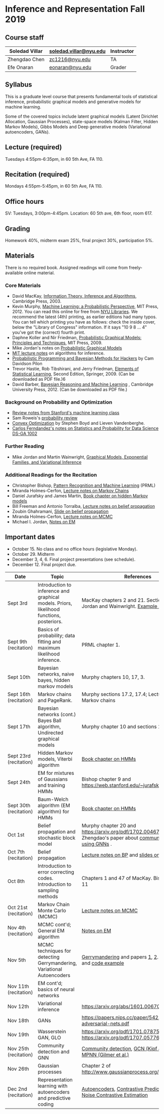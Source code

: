 # Inference and Representation Fall 2019

## Course staff

| Soledad Villar | soledad.villar@nyu.edu | Instructor |
|----------------|------------------------|------------|
| Zhengdao Chen  | zc1216@nyu.edu         | TA         |
| Efe Onaran     | eonaran@nyu.edu        | Grader     |

## Syllabus

This is a graduate level course that presents fundamental tools of statistical inference, probabilistic graphical models and generative models for machine learning. 

Some of the covered topics include latent graphical models (Latent Dirichlet Allocation, Gaussian Processes), state-space models (Kalman Filter, Hidden Markov Models), Gibbs Models and Deep generative models (Variational autoencoders, GANs).

## Lecture (required)
Tuesdays 4:55pm-6:35pm, in 60 5th Ave, FA 110. 

## Recitation (required)
Mondays 4:55pm-5:45pm, in 60 5th Ave, FA 110. 

## Office hours
SV: Tuesdays, 3:00pm-4:45pm. Location: 60 5th ave, 6th floor, room 617.

## Grading
Homework 40%, midterm exam 25%, final project 30%, participation 5%.

## Materials
There is no required book. Assigned readings will come from freely-available online material. 

### Core Materials
  - David MacKay, [Information Theory, Inference and Algorithms](https://www.inference.org.uk/itprnn/book.pdf), Cambridge Press, 2003.
  - Kevin Murphy, [Machine Learning: a Probabilistic Perspective](http://www.cs.ubc.ca/%7Emurphyk/MLbook/index.html), MIT Press, 2012. You can read this online for free from [NYU Libraries](http://site.ebrary.com/lib/nyulibrary/detail.action?docID=10597102). We recommend the latest (4th) printing, as earlier editions had many typos. You can tell which printing you have as follows: check the inside cover, below the "Library of Congress" information. If it says "10 9 8 ... 4" you've got the (correct) fourth print.
  - Daphne Koller and Nir Friedman, [Probabilistic Graphical Models: Principles and Techniques](http://pgm.stanford.edu/), MIT Press, 2009.
  - Mike Jordan's notes on [Probabilistic Graphical Models](https://people.eecs.berkeley.edu/~jordan/prelims/)
  - [MIT lecture notes](http://ocw.mit.edu/courses/electrical-engineering-and-computer-science/6-438-algorithms-for-inference-fall-2014/lecture-notes/) on algorithms for inference.
  - [Probabilistic Programming and Bayesian Methods for Hackers](https://camdavidsonpilon.github.io/Probabilistic-Programming-and-Bayesian-Methods-for-Hackers/) by Cam Davidson Pilon
  - Trevor Hastie, Rob Tibshirani, and Jerry Friedman, [Elements of Statistical Learning](http://statweb.stanford.edu/~tibs/ElemStatLearn/), Second Edition, Springer, 2009. (Can be downloaded as PDF file.)6
  - David Barber, [Bayesian Reasoning and Machine Learning](http://web4.cs.ucl.ac.uk/staff/D.Barber/pmwiki/pmwiki.php?n=Brml.Online) , Cambridge University Press, 2012. (Can be downloaded as PDF file.)

### Background on Probability and Optimization
  - [Review notes from Stanford's machine learning class](http://cs229.stanford.edu/section/cs229-prob.pdf)
  - Sam Roweis's [probability review](http://cs.nyu.edu/%7Edsontag/courses/ml12/notes/probx.pdf)
  - [Convex Optimization](http://www.stanford.edu/%7Eboyd/cvxbook/) by Stephen Boyd and Lieven Vandenberghe.
  - [Carlos Ferndandez's notes on Statistics and Probability for Data Science DS-GA 1002](http://www.cims.nyu.edu/~cfgranda/pages/stuff/probability_stats_for_DS.pdf) 

### Further Reading
  - Mike Jordan and Martin Wainwright, [Graphical Models, Exponential Families, and Variational Inference](https://people.eecs.berkeley.edu/~wainwrig/Papers/WaiJor08_FTML.pdf)

### Additional Readings for the Recitation
  - Christopher Bishop, [Pattern Recognition and Machine Learning](http://users.isr.ist.utl.pt/~wurmd/Livros/school/Bishop%20-%20Pattern%20Recognition%20And%20Machine%20Learning%20-%20Springer%20%202006.pdf) (PRML)
  - Miranda Holmes-Cerfon, [Lecture notes on Markov Chains](https://cims.nyu.edu/~holmes/teaching/asa19/handout_Lecture2_2019.pdf)
  - Daniel Jurafsky and James Martin, [Book chapter on hidden Markov models](https://web.stanford.edu/~jurafsky/slp3/A.pdf)
  - Bill Freeman and Antonio Torralba, [Lecture notes on belief propagation](http://6.869.csail.mit.edu/fa13/lectures/slideNotesCh7rev.pdf)
  - Zoubin Ghahramani, [Slide on belief propagation](http://mlg.eng.cam.ac.uk/mlss09/mlss_slides/Ghahramani_2.pdf)
  - Miranda Holmes-Cerfon, [Lecture notes on MCMC](https://cims.nyu.edu/~holmes/teaching/asa19/handout_Lecture3_2019.pdf)
  - Michael I. Jordan, [Notes on EM](http://www.robots.ox.ac.uk/~cvrg/trinity2005/jordan_bishop.ps)


## Important dates
- October 15. No class and no office hours (legislative Monday).
- October 29. Midterm
- December 3, 4, 6. Final project presentations (see schedule).
- December 12. Final project due. 



| Date     | Topic                                                                                     | References                                                        | Homework |
|----------|-------------------------------------------------------------------------------------------|-------------------------------------------------------------------|----------|
| Sept 3rd | Introduction to inference and graphical models. Priors, likelihood functions, posteriors. | MacKay chapters 2 and 21.  Section 2.1 of Jordan and Wainwright. [Example seen in class](./materials/example_posterior_computation.ipynb). | HW 1 due 9/16.
| Sept 9th (recitation) | Basics of probability; data fitting and maximum likelihood inference. | PRML chapter 1.
|Sept 10th | Bayesian networks, naive bayes, hidden markov models        | Murphy chapters 10, 17, 3.  
| Sept 16th (recitation)| Markov chains and PageRank. | Murphy sections 17.2, 17.4; Lecture notes on Markov chains
| Sept 17th  | Bayesian networks (cont.) Bayes Ball algorithm, Undirected graphical models | Murphy chapter 10 and sections 19.1-19.4                                                                   | HW2 due 10/2 |
| Sept 23rd (recitation)  | Hidden Markov models, Viterbi algorithm | [Book chapter on HMMs](https://web.stanford.edu/~jurafsky/slp3/A.pdf) | |
| Sept 24th  | EM for mixtures of Gaussians and training HMMs | Bishop chapter 9 and https://web.stanford.edu/~jurafsky/slp3/A.pdf | |
| Sept 30th (recitation)  | Baum-Welch algorithm (EM algorithm) for HMMs | [Book chapter on HMMs](https://web.stanford.edu/~jurafsky/slp3/A.pdf) |  |
| Oct 1st  | Belief propagation and stochastic block model | Murphy chapter 20 and https://arxiv.org/pdf/1702.00467.pdf . See Zhengdao's paper about [community detection using GNNs](https://openreview.net/pdf?id=H1g0Z3A9Fm) . |  |
| Oct 7th (recitation) | Belief propagation | [Lecture notes on BP](http://6.869.csail.mit.edu/fa13/lectures/slideNotesCh7rev.pdf) and [slides on BP](http://mlg.eng.cam.ac.uk/mlss09/mlss_slides/Ghahramani_2.pdf)| |
| Oct 8th | Introduction to error correcting codes. Introduction to sampling methods | Chapters 1 and 47 of MacKay. Bishop chapter 11 | HW 3 due October 22 (noon) |
| Oct 21st (recitation)| Markov Chain Monte Carlo (MCMC) | [Lecture notes on MCMC](https://cims.nyu.edu/~holmes/teaching/asa19/handout_Lecture3_2019.pdf) | |
| Nov 4th (recitation)| MCMC cont'd; General EM algorithm | [Notes on EM](http://www.robots.ox.ac.uk/~cvrg/trinity2005/jordan_bishop.ps) | |
| Nov 5th | MCMC techniques for detecting Gerrymandering, Variational Autoencoders | [Gerrymandering](https://sites.duke.edu/quantifyinggerrymandering/) and papers [1](https://arxiv.org/pdf/1801.03783.pdf), [2](https://www.pnas.org/content/114/11/2860). VAEs [tutorial](https://arxiv.org/pdf/1606.05908.pdf) and [code example](https://github.com/nitarshan/variational-autoencoder) | Project proposal due 11/13|
| Nov 11th (recitation)| EM cont'd; basics of neural networks | ||
| Nov 12th | Variational inference | https://arxiv.org/abs/1601.00670||
| Nov 18th | GANs |https://papers.nips.cc/paper/5423-generative-adversarial-nets.pdf ||
| Nov 19th | Wasserstein GAN, GLO | https://arxiv.org/pdf/1701.07875.pdf and https://arxiv.org/pdf/1707.05776.pdf||
| Nov 25th (recitation) | Community detection and GNN | [Community detection](https://arxiv.org/abs/1702.00467), [GCN (Kipf & Welling)](https://arxiv.org/abs/1609.02907), [MPNN (Gilmer et al.)](https://arxiv.org/abs/1704.01212) ||
| Nov 26th | Gaussian processes | Chapter 2 of http://www.gaussianprocess.org/gpml/chapters/ ||
| Dec 2nd (recitation) | Representation learning with autoencoders and predictive coding | [Autoencoders](https://www.deeplearningbook.org/contents/autoencoders.html), [Contrastive Predictive Coding](https://arxiv.org/pdf/1807.03748.pdf), [Noise Contrastive Estimation](http://demo.clab.cs.cmu.edu/cdyer/nce_notes.pdf) |





